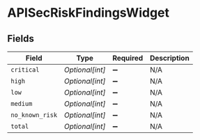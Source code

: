 # APISecRiskFindingsWidget


## Fields

| Field              | Type               | Required           | Description        |
| ------------------ | ------------------ | ------------------ | ------------------ |
| `critical`         | *Optional[int]*    | :heavy_minus_sign: | N/A                |
| `high`             | *Optional[int]*    | :heavy_minus_sign: | N/A                |
| `low`              | *Optional[int]*    | :heavy_minus_sign: | N/A                |
| `medium`           | *Optional[int]*    | :heavy_minus_sign: | N/A                |
| `no_known_risk`    | *Optional[int]*    | :heavy_minus_sign: | N/A                |
| `total`            | *Optional[int]*    | :heavy_minus_sign: | N/A                |